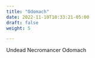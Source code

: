 ```yaml
---
title: "Odomach"
date: 2022-11-10T10:33:21-05:00
draft: false
weight: 5

---
```

Undead Necromancer Odomach 